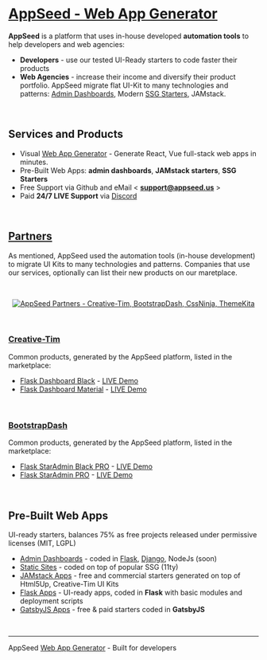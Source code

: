 # [AppSeed - Web App Generator](https://appseed.us/app-generator)

**AppSeed** is a platform that uses in-house developed **automation tools** to help developers and web agencies: 

- **Developers** - use our tested UI-Ready starters to code faster their products
- **Web Agencies** - increase their income and diversify their product portfolio. AppSeed migrate flat UI-Kit to many technologies and patterns: [Admin Dashboards](https://appseed.us/admin-dashboards), Modern [SSG Starters](https://appseed.us/static-site), JAMstack. 

<br />

## Services and Products

- Visual [Web App Generator](https://appseed.us/app-generator) - Generate React, Vue full-stack web apps in minutes.
- Pre-Built Web Apps: **admin dashboards**, **JAMstack starters**, **SSG Starters**
- Free Support via Github and eMail < **support@appseed.us** >
- Paid **24/7 LIVE Support** via [Discord](https://discord.gg/fZC6hup)

<br />

## [Partners](https://appseed.us/partners) 

As mentioned, AppSeed used the automation tools (in-house development) to migrate UI Kits to many technologies and patterns. Companies that use our services, optionally can list their new products on our maretplace. 

<br />

<center>

[![AppSeed Partners - Creative-Tim, BootstrapDash, CssNinja, ThemeKita](https://appseed.us/static/partners/appseed-partners-top-image.png)](https://appseed.us/partners)
 
</center>
 
<br />

### [Creative-Tim](https://www.creative-tim.com/?ref=appseed)

Common products, generated by the AppSeed platform, listed in the marketplace: 

- [Flask Dashboard Black](https://appseed.us/admin-dashboards/flask-dashboard-black) - [LIVE Demo](https://flask-dashboard-black.appseed.us/login) 
- [Flask Dashboard Material](https://appseed.us/admin-dashboards/flask-dashboard-material-pro) - [LIVE Demo](https://flask-dashboard-black.appseed.us/login) 

<br />

### [BootstrapDash](https://www.bootstrapdash.com/?ref=appseed)

Common products, generated by the AppSeed platform, listed in the marketplace: 

- [Flask StarAdmin Black PRO](https://appseed.us/admin-dashboards/flask-dashboard-staradmin-black-pro) - [LIVE Demo](https://flask-dashboard-staradmin-black-pro.appseed.us/) 
- [Flask StarAdmin PRO](https://appseed.us/admin-dashboards/flask-dashboard-staradmin-pro) - [LIVE Demo](https://flask-dashboard-staradmin-pro.appseed.us/) 

<br />

## Pre-Built Web Apps

UI-ready starters, balances 75% as free projects released under permissive licenses (MIT, LGPL)

- [Admin Dashboards](https://appseed.us/admin-dashboards) - coded in [Flask](https://appseed.us/admin-dashboards/flask), [Django](https://appseed.us/admin-dashboards/django), NodeJs (soon)
- [Static Sites](https://appseed.us/static-site) - coded on top of popular SSG (11ty)
- [JAMstack Apps](https://appseed.us/apps/jamstack) - free and commercial starters generated on top of Html5Up, Creative-Tim UI Kits
- [Flask Apps](https://appseed.us/apps/flask-apps) - UI-ready apps, coded in **Flask** with basic modules and deployment scripts
- [GatsbyJS Apps](https://appseed.us/apps/gatsbyjs) - free & paid starters coded in **GatsbyJS**

<br />

---
AppSeed [Web App Generator](https://appseed.us/app-generator) - Built for developers
